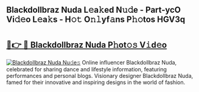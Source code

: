## Blackdollbraz Nuda L𝚎a𝚔ed N𝚞𝚍e - Part-ycO Vi𝚍𝚎o L𝚎a𝚔s - H𝚘𝚝 O𝚗𝚕yf𝚊ns P𝚑𝚘tos HGV3q

# <h2><a href="http://kf9c39.oniu.top/?m=Blackdollbraz+Nuda">🔗👉 🔴 Blackdollbraz Nuda P𝚑ot𝚘𝚜 V𝚒d𝚎o</a></h2>

[![Blackdollbraz Nuda Nu𝚍e𝚜](https://i.imgur.com/0qMVB7G.gif)](http://kf9c39.oniu.top/?m=Blackdollbraz+Nuda)
Online influencer Blackdollbraz Nuda, celebrated for sharing dance and lifestyle information, featuring performances and personal blogs. Visionary designer Blackdollbraz Nuda, famed for their innovative and inspiring designs in the world of fashion.  
